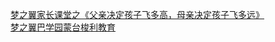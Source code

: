   
[梦之翼家长课堂之《父亲决定孩子飞多高，母亲决定孩子飞多远》](http://www.dianyue.me/archives/310/2bveam55d7zhbbo8/)  
[梦之翼巴学园蒙台梭利教育](http://www.dianyue.me/archives/128/a0xis7v5zbm00aga/)